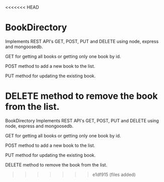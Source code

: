 <<<<<<< HEAD
# BookDirectory

Implements REST API's GET, POST, PUT and DELETE using node, express and mongoosedb. 

GET for getting all books or getting only one book by id. 

POST method to add a new book to the list. 

PUT method for updating the existing book. 

DELETE method to remove the book from the list.
=======
BookDirectory
Implements REST API's GET, POST, PUT and DELETE using node, express and mongoosedb.

GET for getting all books or getting only one book by id.

POST method to add a new book to the list.

PUT method for updating the existing book.

DELETE method to remove the book from the list.
>>>>>>> e1df915 (files added)
